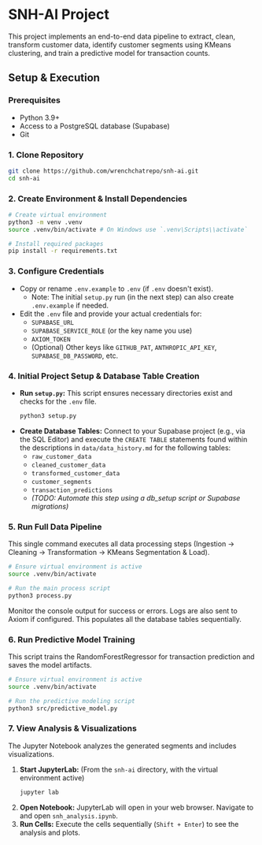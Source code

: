 # SNH-AI Project

This project implements an end-to-end data pipeline to extract, clean, transform customer data, identify customer segments using KMeans clustering, and train a predictive model for transaction counts.

## Setup & Execution

### Prerequisites

*   Python 3.9+
*   Access to a PostgreSQL database (Supabase)
*   Git

### 1. Clone Repository

```bash
git clone https://github.com/wrenchchatrepo/snh-ai.git
cd snh-ai
```

### 2. Create Environment & Install Dependencies

```bash
# Create virtual environment
python3 -m venv .venv
source .venv/bin/activate # On Windows use `.venv\Scripts\\activate`

# Install required packages
pip install -r requirements.txt
```

### 3. Configure Credentials

*   Copy or rename `.env.example` to `.env` (if `.env` doesn't exist).
    *   Note: The initial `setup.py` run (in the next step) can also create `.env.example` if needed.
*   Edit the `.env` file and provide your actual credentials for:
    *   `SUPABASE_URL`
    *   `SUPABASE_SERVICE_ROLE` (or the key name you use)
    *   `AXIOM_TOKEN`
    *   (Optional) Other keys like `GITHUB_PAT`, `ANTHROPIC_API_KEY`, `SUPABASE_DB_PASSWORD`, etc.

### 4. Initial Project Setup & Database Table Creation

*   **Run `setup.py`:** This script ensures necessary directories exist and checks for the `.env` file.
    ```bash
    python3 setup.py
    ```
*   **Create Database Tables:** Connect to your Supabase project (e.g., via the SQL Editor) and execute the `CREATE TABLE` statements found within the descriptions in `data/data_history.md` for the following tables:
    *   `raw_customer_data`
    *   `cleaned_customer_data`
    *   `transformed_customer_data`
    *   `customer_segments`
    *   `transaction_predictions`
    *   *(TODO: Automate this step using a db_setup script or Supabase migrations)*

### 5. Run Full Data Pipeline

This single command executes all data processing steps (Ingestion -> Cleaning -> Transformation -> KMeans Segmentation & Load).

```bash
# Ensure virtual environment is active
source .venv/bin/activate

# Run the main process script
python3 process.py
```
Monitor the console output for success or errors. Logs are also sent to Axiom if configured. This populates all the database tables sequentially.

### 6. Run Predictive Model Training

This script trains the RandomForestRegressor for transaction prediction and saves the model artifacts.

```bash
# Ensure virtual environment is active
source .venv/bin/activate

# Run the predictive modeling script
python3 src/predictive_model.py
```

### 7. View Analysis & Visualizations

The Jupyter Notebook analyzes the generated segments and includes visualizations.

1.  **Start JupyterLab:**
    (From the `snh-ai` directory, with the virtual environment active)
    ```bash
    jupyter lab
    ```
2.  **Open Notebook:** JupyterLab will open in your web browser. Navigate to and open `snh_analysis.ipynb`.
3.  **Run Cells:** Execute the cells sequentially (`Shift + Enter`) to see the analysis and plots.